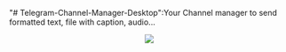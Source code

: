 "# Telegram-Channel-Manager-Desktop":Your Channel manager to send formatted text, file with caption, audio...
<p align="center">
  <img src="http://introducing.ir/wp-content/uploads/2016/05/TCMD-LLL.jpg"/>
</p>


